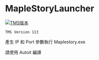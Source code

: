 # MapleStoryLauncher  

[![TMS版本](https://img.shields.io/badge/TMS-113-blue.svg?style=flat-square)](#)

```
TMS Version 113
```
產生 IP 和 Port 參數執行 Maplestory.exe

請使用 Autoit 編譯
